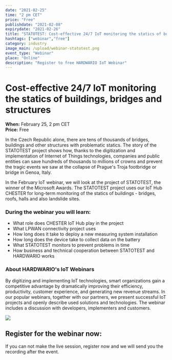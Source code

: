 ```yaml
---
date: "2021-02-25"
time: "2 pm CET"
price: "Free"
publishdate: "2021-02-08"
expirydate: "2021-02-26"
title: "STATOTEST: Cost-effective 24/7 IoT monitoring the statics of buildings, bridges and structures"
hashtags: ["webinar","free"]
category: industry
image_main: /upload/webinar-statotest.png
event_type: "Webinar"
place: "Online"
description: "Register to free HARDWARIO IoT Webinar"
---
```


<div class = "row">
<div class = "col pr-30">

 <h1 class="font-weight-black font-36 font-md-46 pb-20 pb-md-30 font-md-lnh48">Cost-effective 24/7 IoT monitoring the statics of buildings, bridges and structures</h1>

<p>
<strong>When:</strong> February 25, 2 pm CET<br/>
<strong>Price:</strong> Free</p>

<p>In the Czech Republic alone, there are tens of thousands of bridges, buildings and other structures with problematic statics. The story of the STATOTEST project shows how, thanks to the digitization and implementation of Internet of Things technologies, companies and public entities can save hundreds of thousands to millions of crowns and prevent the tragic events we saw at the collapse of Prague's Troja footbridge or bridge in Genoa, Italy.</p> 

<p>In the February IoT webinar, we will look at the project of STATOTEST, the winner of the Microsoft Awards. The STATOTEST project uses our IoT Hub CHESTER for long-term monitoring of the statics of buildings - bridges, roofs, halls and also landslide sites.</p>

<h3>During the webinar you will learn:</h3>

<ul>
    <li class = "mb-0 pb-0">What role does CHESTER IoT Hub play in the project</li>
    <li class = "mb-0 pb-0">What LPWAN connectivity project uses</li>
    <li class = "mb-0 pb-0">How long does it take to deploy a new measuring system installation</li>
    <li class = "mb-0 pb-0">How long does the device take to collect data on the battery</li>
    <li class = "mb-0 pb-0">What STATOTEST monitors to prevent problems in time</li>
    <li class = "mb-0 pb-0">How business and technical cooperation between STATOTEST and HARDWARIO works</li> 
</ul>

<h3>About HARDWARIO's IoT Webinars</h3>
<p>By digitizing and implementing IoT technologies, smart organizations gain a competitive advantage by dramatically improving their efficiency, productivity, customer experience, and generating new revenue streams. In our popular webinars, together with our partners, we present successful IoT projects and openly describe used solutions and technologies. The webinar includes a discussion with developers, implementers and customers.</p>

</div>
<div class = "col-12 col-md-5">
<div class = "px-10 py-20 mb-20 shadow">
<img src = "/upload/webinar-statotest-2.png" class = "img-fluid mb-20">
<h2 class = "font-weight-black font-24 font-md-24 mb-20">Register for the webinar now:</h2>
<script charset="utf-8" type="text/javascript" src="//js.hsforms.net/forms/shell.js"></script>
<script>
jQuery(window).scroll(function() {
if (!jQuery('.hbspt-form').length) {
hbspt.forms.create({
    portalId: "5453210",
    formId: "bb4eff53-8e46-4642-986f-2a7637a044f2"
});
}
});
</script>

<p class = "font-14 font-lnh16">If you can not make the live session, register now and we will send you the recording after the event.</p>
</div>
</div>
</div>